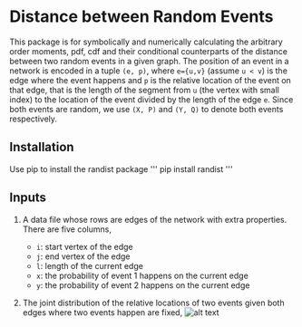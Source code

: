 # Distance between Random Events

This package is for symbolically and numerically calculating the arbitrary order moments, pdf, cdf and their conditional counterparts of the distance between two random events in a given graph. The position of an event in a network is encoded in a tuple `(e, p)`, where `e={u,v}` (assume `u < v`) is the edge where the event happens and `p` is the relative location of the event on that edge, that is the length of the segment from `u` (the vertex with small index) to the location of the event divided by the length of the edge `e`. Since both events are random, we use `(X, P)` and `(Y, Q)` to denote both events respectively.


## Installation

Use pip to install the randist package
'''
pip install randist
'''

## Inputs
1. A data file whose rows are edges of the network with extra properties. There are five columns,
   * `i`: start vertex of the edge
   * `j`: end vertex of the edge
   * `l`: length of the current edge
   * `x`: the probability of event 1 happens on the current edge
   * `y`: the probability of event 2 happens on the current edge

2. The joint distribution of the relative locations of two events given both edges where two events happen are fixed, ![alt text](https://latex.codecogs.com/gif.latex?\Phi_\scriptscriptstyle{P,Q}(p,q))

